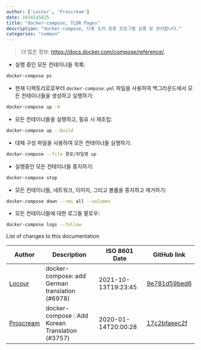 ```yaml
---
author: ['Locour', 'Proscream']
date: 1634145825
title: "docker-compose, TLDR Pages"
description: "docker-compose, 다중 도커 응용 프로그램 실행 및 관리합니다."
categories: "common"
---
```

> 더 많은 정보: <https://docs.docker.com/compose/reference/>.

- 실행 중인 모든 컨테이너들 목록:

```bash
docker-compose ps
```

- 현재 디렉토리로로부터 `docker-compose.yml` 파일을 사용하여 백그라운드에서 모든 컨테이너들을 생성하고 실행하기:

```bash
docker-compose up -d
```

- 모든 컨테이너들을 실행하고, 필요 시 재조립:

```bash
docker-compose up --build
```

- 대체 구성 파일을 사용하여 모든 컨테이너들 실행하기:

```bash
docker-compose --file 경로/파일명 up
```

- 실행중인 모든 컨테이너들 중지하기:

```bash
docker-compose stop
```

- 모든 컨테이너들, 네트워크, 이미지, 그리고 볼륨을 중지하고 제거하기:

```bash
docker-compose down --rmi all --volumes
```

- 모든 컨테이너들에 대한 로그들 팔로우:

```bash
docker-compose logs --follow
```
List of changes to this documentation


Author | Description | ISO 8601 Date | GitHub link
------|-----|-----|-----
[Locour](mailto:Locour@users.noreply.github.com) | docker-compose: add German translation (#6978) | 2021-10-13T19:23:45 | [9e781d59bed6](https://github.com/tldr-pages/tldr/commit/9e781d59bed60863bbf0de866c5f181d8622514e)
[Proscream](mailto:proscream@naver.com) | docker-compose : Add Korean Translation (#3757) | 2020-01-14T20:00:28 | [17c2bfaeec2f](https://github.com/tldr-pages/tldr/commit/17c2bfaeec2f1f07dbaf329d29b0fb9083620a34)

